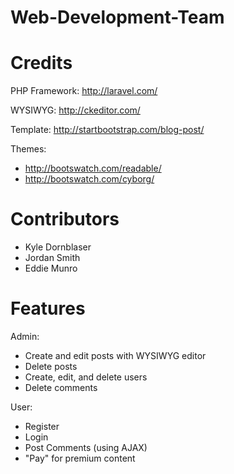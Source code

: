 Web-Development-Team
====================

Credits
====================

PHP Framework: http://laravel.com/

WYSIWYG: http://ckeditor.com/

Template: http://startbootstrap.com/blog-post/

Themes: 
* http://bootswatch.com/readable/ 
* http://bootswatch.com/cyborg/ 

Contributors
====================

* Kyle Dornblaser
* Jordan Smith
* Eddie Munro

Features
====================

Admin:

* Create and edit posts with WYSIWYG editor
* Delete posts
* Create, edit, and delete users
* Delete comments

User:

* Register
* Login
* Post Comments (using AJAX)
* "Pay" for premium content